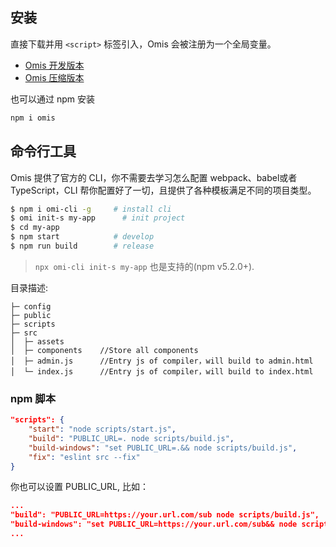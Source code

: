 ## 安装  

直接下载并用 `<script>` 标签引入，Omis 会被注册为一个全局变量。

* [Omis 开发版本](https://unpkg.com/omis@latest/dist/omis.js)
* [Omis 压缩版本](https://unpkg.com/omis@latest/dist/omis.min.js)

也可以通过 npm 安装

```bash
npm i omis
```

## 命令行工具

Omis 提供了官方的 CLI，你不需要去学习怎么配置 webpack、babel或者 TypeScript，CLI 帮你配置好了一切，且提供了各种模板满足不同的项目类型。

```bash
$ npm i omi-cli -g     # install cli
$ omi init-s my-app      # init project
$ cd my-app            
$ npm start            # develop
$ npm run build        # release
```

> `npx omi-cli init-s my-app` 也是支持的(npm v5.2.0+).

目录描述:

```
├─ config
├─ public
├─ scripts
├─ src
│  ├─ assets
│  ├─ components    //Store all components
│  ├─ admin.js      //Entry js of compiler，will build to admin.html
│  └─ index.js      //Entry js of compiler，will build to index.html
```


### npm 脚本

```json
"scripts": {
    "start": "node scripts/start.js",
    "build": "PUBLIC_URL=. node scripts/build.js",
    "build-windows": "set PUBLIC_URL=.&& node scripts/build.js",
    "fix": "eslint src --fix"
}
```

你也可以设置 PUBLIC_URL, 比如：

```json
...
"build": "PUBLIC_URL=https://your.url.com/sub node scripts/build.js",
"build-windows": "set PUBLIC_URL=https://your.url.com/sub&& node scripts/build.js",
...
```
